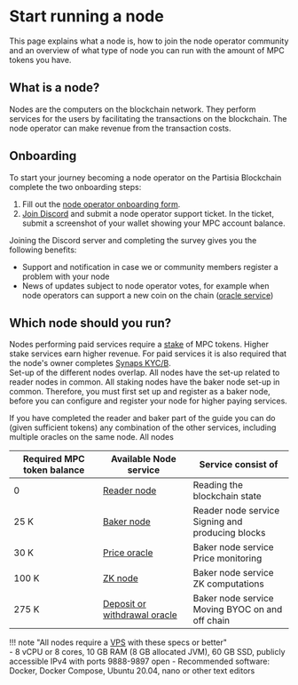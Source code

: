 # Start running a node

This page explains what a node is, how to join the node operator community and an
overview of what type of node you can run with the amount of MPC tokens you have.

## What is a node?

Nodes are the computers on the blockchain network. They perform services for the users by facilitating the transactions on the blockchain. The node operator
can make revenue from the transaction costs.

## Onboarding

To start your journey becoming a node operator on the Partisia Blockchain complete the two onboarding steps:

1. Fill out the [node operator onboarding form](https://forms.monday.com/forms/8de1fb7d3099178333db642c4d1fe640?r=euc1).
2. [Join Discord](https://discord.com/invite/KYjucw3Sad) and submit a node operator support ticket. In the ticket,
   submit a screenshot of your wallet showing your MPC account balance.    

Joining the Discord server and completing the survey gives you the following benefits:

- Support and notification in case we or community members register a problem with your node
- News of updates subject to node operator votes, for example when node operators can support a new coin on the
  chain ([oracle service](../pbc-fundamentals/dictionary.md#small-oracle))    

## Which node should you run?

Nodes performing paid services require a [stake](../pbc-fundamentals/dictionary.md#stakestaking) of MPC tokens. Higher
stake services earn higher revenue. For paid services it is also required that the node's owner completes [Synaps KYC/B](complete-synaps-kyb.md).    
Set-up of the different nodes overlap. All nodes have the set-up related to reader nodes in common. All staking nodes
have the baker node set-up in common. Therefore, you must first set up and register as a baker node, before you can
configure and register your node for higher paying services.

If you have completed the reader and baker part of the guide you can do (given sufficient tokens) any combination of the
other services, including multiple oracles on the same node. All nodes 

| **Required MPC token balance** | **Available Node service** | **Service consist of**                            |
|----------------------------|------------------------------|---------------------------------------------------|
| 0                          | [Reader node](run-a-reader-node.md)                  | Reading the blockchain state                      |
| 25 K                       | [Baker node](run-a-baker-node.md)                   | Reader node service<br />Signing and producing blocks                      |
| 30 K                       | [Price oracle](run-a-price-oracle-node.md)                 | Baker node service<br />Price monitoring             |
| 100 K                      | [ZK node](run-a-zk-node.md)                      | Baker node service<br />ZK computations              |
| 275 K                      | [Deposit or withdrawal oracle](run-a-deposit-or-withdrawal-oracle-node.md) | Baker node service<br />Moving BYOC on and off chain |

!!! note "All nodes require a [VPS](../pbc-fundamentals/dictionary.md#vps) with these specs or better"   
    - 8 vCPU or 8 cores, 10 GB RAM (8 GB allocated JVM), 60 GB SSD, publicly accessible IPv4 with ports 9888-9897 open 
    - Recommended software: Docker, Docker Compose, Ubuntu 20.04, nano or other text editors

